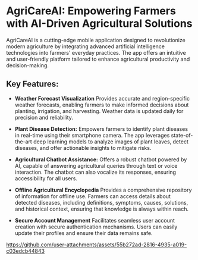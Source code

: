 # AgriCareAI: Empowering Farmers with AI-Driven Agricultural Solutions

AgriCareAI is a cutting-edge mobile application designed to revolutionize modern agriculture by integrating advanced artificial intelligence technologies into farmers' everyday practices. The app offers an intuitive and user-friendly platform tailored to enhance agricultural productivity and decision-making.

## Key Features:
* **Weather Forecast Visualization**
Provides accurate and region-specific weather forecasts, enabling farmers to make informed decisions about planting, irrigation, and harvesting. Weather data is updated daily for precision and reliability.

* **Plant Disease Detection:**
Empowers farmers to identify plant diseases in real-time using their smartphone camera. The app leverages state-of-the-art deep learning models to analyze images of plant leaves, detect diseases, and offer actionable insights to mitigate risks.

* **Agricultural Chatbot Assistance:**
Offers a robust chatbot powered by AI, capable of answering agricultural queries through text or voice interaction. The chatbot can also vocalize its responses, ensuring accessibility for all users.

* **Offline Agricultural Encyclopedia**
Provides a comprehensive repository of information for offline use. Farmers can access details about detected diseases, including definitions, symptoms, causes, solutions, and historical context, ensuring that knowledge is always within reach.

* **Secure Account Management**
Facilitates seamless user account creation with secure authentication mechanisms. Users can easily update their profiles and ensure their data remains safe.

https://github.com/user-attachments/assets/55b272ad-2816-4935-a019-c03edcb44843

